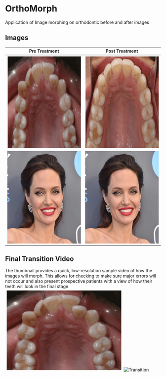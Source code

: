 # OrthoMorph
Application of Image morphing on orthodontic before and after images

## Images
Pre Treatment            |  Post Treatment
:-------------------------:|:-------------------------:
<img src="img/ortho_init.jpg" width="300" height="300">  | <img src="img/ortho_fin.jpg" width="300" height="300"> 
 <img src="facemorph/angie_fin.jpg" width="300" height="300">  | <img src="facemorph/angie_fin.jpg" width="300" height="300"> 

## Final Transition Video
The thumbnail provides a quick, low-resolution sample video of how the images will morph. This allows for checking to make sure major errors will not occur and also present prospective patients with a view of how their teeth will look in the final stage.
![Transition](video/morph.gif "Transition") ![Transition](facemorph/angiegif.gif "Transition")



